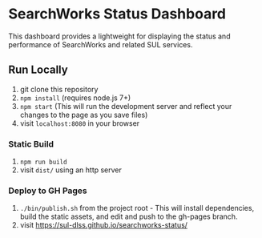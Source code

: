 # SearchWorks Status Dashboard
This dashboard provides a lightweight for displaying the status and performance of SearchWorks and related SUL services.

## Run Locally
1. git clone this repository
1. `npm install` (requires node.js 7+)
1. `npm start` (This will run the development server and reflect your changes to the page as you save files)
1. visit `localhost:8080` in your browser

### Static Build
1. `npm run build`
1. visit `dist/` using an http server

### Deploy to GH Pages
1. `./bin/publish.sh` from the project root - This will install dependencies, build the static assets, and edit and push to the gh-pages branch.
1. visit https://sul-dlss.github.io/searchworks-status/
